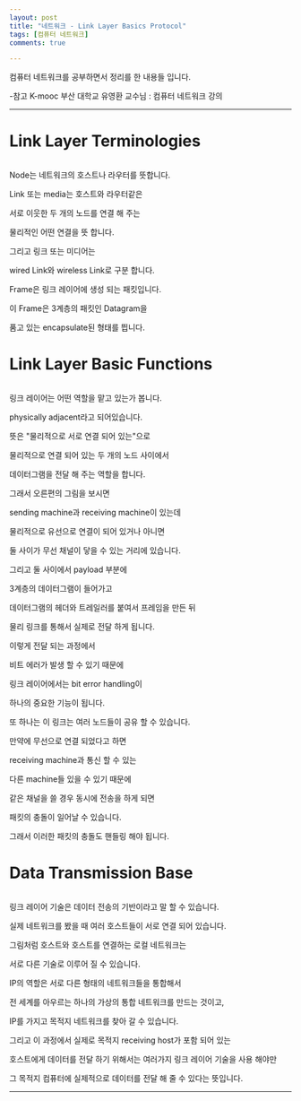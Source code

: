 ```yaml
---
layout: post
title: "네트워크 - Link Layer Basics Protocol"
tags: [컴퓨터 네트워크]
comments: true

---
```


컴퓨터 네트워크를 공부하면서 정리를 한 내용들 입니다.

-참고 K-mooc 부산 대학교 유영환 교수님 : 컴퓨터 네트워크 강의

---

# Link Layer Terminologies

<img src="">

Node는 네트워크의 호스트나 라우터를 뜻합니다.

Link 또는 media는 호스트와 라우터같은 

서로 이웃한 두 개의 노드를 연결 해 주는

물리적인 어떤 연결을 뜻 합니다.

그리고 링크 또는 미디어는 

wired Link와 wireless Link로 구분 합니다.

Frame은 링크 레이어에 생성 되는 패킷입니다.

이 Frame은 3계층의 패킷인 Datagram을 

품고 있는 encapsulate된 형태를 띕니다.

# Link Layer Basic Functions

<img src="">

링크 레이어는 어떤 역할을 맡고 있는가 봅니다.

physically adjacent라고 되어있습니다.

뜻은 "물리적으로 서로 연결 되어 있는"으로

물리적으로 연결 되어 있는 두 개의 노드 사이에서 

데이터그램을 전달 해 주는 역할을 합니다.

그래서 오른편의 그림을 보시면 

sending machine과 receiving machine이 있는데

물리적으로 유선으로 연결이 되어 있거나 아니면 

둘 사이가 무선 채널이 닿을 수 있는 거리에 있습니다.

그리고 둘 사이에서 payload 부분에 

3계층의 데이터그램이 들어가고 

데이터그램의 헤더와 트레일러를 붙여서 프레임을 만든 뒤 

물리 링크를 통해서 실제로 전달 하게 됩니다.

이렇게 전달 되는 과정에서 

비트 에러가 발생 할 수 있기 때문에 

링크 레이어에서는 bit error handling이 

하나의 중요한  기능이 됩니다.

또 하나는 이 링크는 여러 노드들이 공유 할 수 있습니다.

만약에 무선으로 연결 되었다고 하면 

receiving machine과 통신 할 수 있는 

다른 machine들 있을 수 있기 때문에

같은 채널을 쓸 경우 동시에 전송을 하게 되면 

패킷의 충돌이 일어날 수 있습니다.

그래서 이러한 패킷의 충돌도 핸들링 해야 됩니다.

# Data Transmission Base

<img src="">

링크 레이어 기술은 데이터 전송의 기반이라고 말 할 수 있습니다.

실제 네트워크를 봤을 때 여러 호스트들이 서로 연결 되어 있습니다.

그림처럼 호스트와 호스트를 연결하는 로컬 네트워크는 

서로 다른 기술로 이루어 질 수 있습니다.

IP의 역할은 서로 다른 형태의 네트워크들을 통합해서 

전 세계를 아우르는 하나의 가상의 통합 네트워크를 만드는 것이고,

IP를 가지고 목적지 네트워크를 찾아 갈 수 있습니다.

그리고 이 과정에서 실제로 목적지 receiving host가 포함 되어 있는 

호스트에게 데이터를 전달 하기 위해서는 여러가지 링크 레이어 기술을 사용 해야만 

그 목적지 컴퓨터에 실제적으로 데이터를 전달 해 줄 수 있다는 뜻입니다.

---
